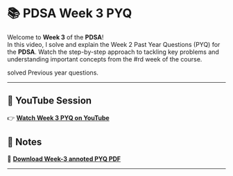 # 📚 **PDSA Week 3 PYQ**

Welcome to **Week 3** of the **PDSA**!  
In this video, I solve and explain the Week 2 Past Year Questions (PYQ) for the **PDSA**. Watch the step-by-step approach to tackling key problems and understanding important concepts from the #rd week of the course.

solved Previous year questions.

---

## 🎥 **YouTube Session**  
👉 **[Watch Week 3 PYQ on YouTube](https://youtu.be/4iNU_E2_y9k?si=pg_Tp9VbwDMpDBME)**

## 📝 **Notes**  
📄 **[Download Week-3 annoted PYQ PDF](https://drive.google.com/file/d/1sAzk5sWUBaOm06nQ8mnisUbyTVmsDUpP/view)**

---
